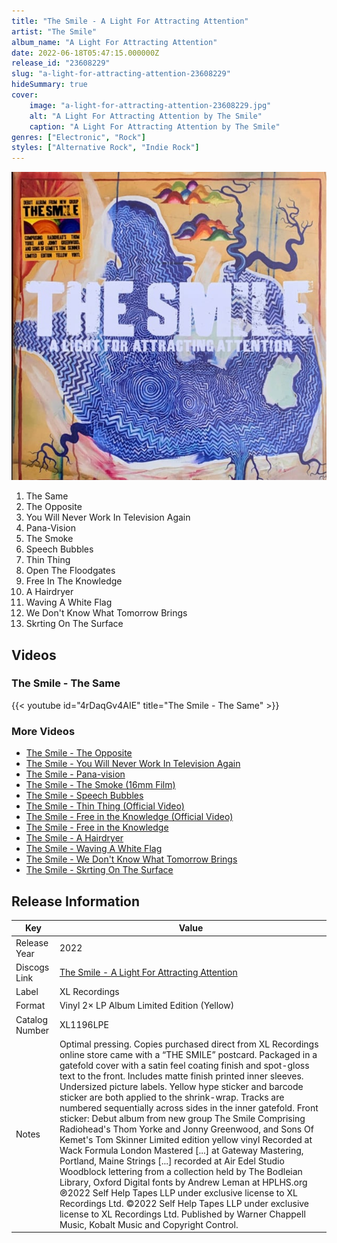 ```yaml
---
title: "The Smile - A Light For Attracting Attention"
artist: "The Smile"
album_name: "A Light For Attracting Attention"
date: 2022-06-18T05:47:15.000000Z
release_id: "23608229"
slug: "a-light-for-attracting-attention-23608229"
hideSummary: true
cover:
    image: "a-light-for-attracting-attention-23608229.jpg"
    alt: "A Light For Attracting Attention by The Smile"
    caption: "A Light For Attracting Attention by The Smile"
genres: ["Electronic", "Rock"]
styles: ["Alternative Rock", "Indie Rock"]
---
```


![A Light For Attracting Attention by The Smile](a-light-for-attracting-attention-23608229.jpg)

<!-- section break -->

1. The Same
2. The Opposite
3. You Will Never Work In Television Again
4. Pana-Vision
5. The Smoke
6. Speech Bubbles
7. Thin Thing
8. Open The Floodgates
9. Free In The Knowledge
10. A Hairdryer
11. Waving A White Flag
12. We Don't Know What Tomorrow Brings
13. Skrting On The Surface

<!-- section break -->




## Videos
### The Smile - The Same
{{< youtube id="4rDaqGv4AIE" title="The Smile - The Same" >}}<br>

### More Videos

- [The Smile - The Opposite](https://www.youtube.com/watch?v=72z6FJsVcbs)
- [The Smile - You Will Never Work In Television Again](https://www.youtube.com/watch?v=-EB5NhI2RQQ)
- [The Smile - Pana-vision](https://www.youtube.com/watch?v=wKXQhFXlFs4)
- [The Smile - The Smoke (16mm Film)](https://www.youtube.com/watch?v=tEPEqZnTwdo)
- [The Smile - Speech Bubbles](https://www.youtube.com/watch?v=GWiWIN9TKBs)
- [The Smile - Thin Thing (Official Video)](https://www.youtube.com/watch?v=J1_Cf55cS8I)
- [The Smile - Free in the Knowledge (Official Video)](https://www.youtube.com/watch?v=CXbncoiKLn8)
- [The Smile -  Free in the Knowledge](https://www.youtube.com/watch?v=5KP6sZIIKk4)
- [The Smile - A Hairdryer](https://www.youtube.com/watch?v=U5r4S4YjkF8)
- [The Smile - Waving A White Flag](https://www.youtube.com/watch?v=RlHEPF4Pqos)
- [The Smile - We Don't Know What Tomorrow Brings](https://www.youtube.com/watch?v=3oEkWwX9iX4)
- [The Smile - Skrting On The Surface](https://www.youtube.com/watch?v=_nmutqhuWFE)


## Release Information
|  Key           | Value                                                |
| ---------------| ---------------------------------------------------- |
| Release Year   | 2022                                   |
| Discogs Link   | [The Smile - A Light For Attracting Attention](https://www.discogs.com/release/23608229-The-Smile-A-Light-For-Attracting-Attention) |
| Label          | XL Recordings |
| Format         | Vinyl 2× LP Album Limited Edition (Yellow) |
| Catalog Number | XL1196LPE |
| Notes | Optimal pressing.  Copies purchased direct from XL Recordings online store came with a “THE SMILE” postcard. Packaged in a gatefold cover with a satin feel coating finish and spot-gloss text to the front. Includes matte finish printed inner sleeves. Undersized picture labels. Yellow hype sticker and barcode sticker are both applied to the shrink-wrap.  Tracks are numbered sequentially across sides in the inner gatefold.  Front sticker: Debut album from new group The Smile Comprising Radiohead's Thom Yorke and Jonny Greenwood, and Sons Of Kemet's Tom Skinner Limited edition yellow vinyl  Recorded at Wack Formula London Mastered [...] at Gateway Mastering, Portland, Maine Strings [...] recorded at Air Edel Studio  Woodblock lettering from a collection held by The Bodleian Library, Oxford Digital fonts by Andrew Leman at HPLHS.org  ℗2022 Self Help Tapes LLP under exclusive license to XL Recordings Ltd. ©2022 Self Help Tapes LLP under exclusive license to XL Recordings Ltd. Published by Warner Chappell Music, Kobalt Music and Copyright Control. |